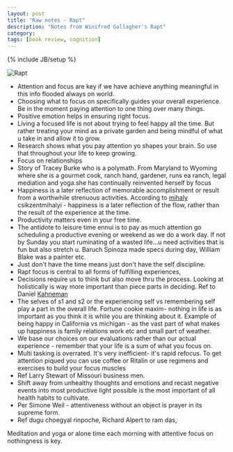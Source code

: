 ```yaml
---
layout: post
title: "Raw notes - Rapt"
description: "Notes from Winifred Gallagher's Rapt"
category: 
tags: [book review, cognition]
---
```

{% include JB/setup %}

![Rapt](http://d.gr-assets.com/books/1408920525l/6262510.jpg)

- Attention and focus are key if we have achieve anything meaningful in this info flooded always on world.
- Choosing what to focus on specifically guides your overall experience. Be in the moment paying attention to one thing over many things.
- Positive emotion helps in ensuring right focus.
- Living a focused life is not about trying to feel happy all the time. But rather treating your mind as a private garden and being mindful of what u take in and allow it to grow.
- Research shows what you pay attention yo shapes your brain. So use that throughout your life to keep growing.
- Focus on relationships
- Story of Tracey Burke who is a polymath. From Maryland to Wyoming where she is a gourmet cook, ranch hand, gardener, runs ea ranch, legal mediation and yoga.she has continually reinvented herself by focus 
- Happiness is a later reflection of memorable accomplishment or result from a worthwhile strenuous activities. According to [mihaly](http://en.wikipedia.org/wiki/Mihaly_Csikszentmihalyi) csikzentmihalyi - happiness is a later reflection of the flow, rather than the result of the experience at the time.
- Productivity matters even in your free time. 
- The antidote to leisure time ennui is to pay as much attention go scheduling a productive evening or weekend as we do a work day. If not by Sunday you start ruminating of a wasted life...u need activities that is fun but also stretch u. Baruch Spinoza made specs during day, William Blake was a painter etc.
- Just don't have the time means just don't have the self discipline.
- Rapt focus is central to all forms of fulfilling experiences,
- Decisions require us to think but also move thru the process. Looking at holistically is way more important than piece parts in deciding. Ref to Daniel [Kahneman](https://www.princeton.edu/~kahneman/)
- The selves of s1 and s2 or the experiencing self vs remembering self play a part in the overall life. Fortune cookie maxim- nothing in life is as important as you think it is while you are thinking about it. Example of being happy in California vs michigan - as the vast part of what makes up happiness is family relations work etc and small part of weather.
- We base our choices on our evaluations rather than our actual experience - remember that your life is a sum of what you focus on.
- Multi tasking is overrated. It's very inefficient- it's rapid refocus. To get attention piqued you can use coffee or Ritalin or use regimens and exercises to build your focus muscles 
- Ref Larry Stewart of Missouri business men.
- Shift away from unhealthy thoughts and emotions and recast negative events into most productive light possible is the most important of all health habits to cultivate.
- Per Simone Weil - attentiveness without an object is prayer in its supreme form.
- Ref dugu choegyal rinpoche, Richard Alpert to ram das, 

Meditation and yoga or alone time each morning with attentive focus on nothingness is key.